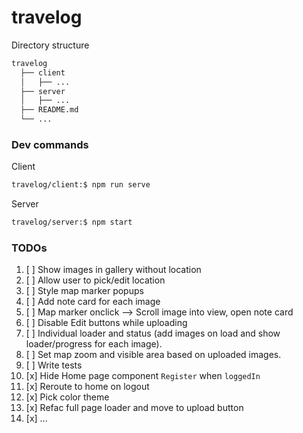 # travelog

Directory structure

```bash
travelog
  ├── client
  │   ├── ...
  ├── server
  │   ├── ...
  ├── README.md
  └── ...
```

### Dev commands

Client

```bash
travelog/client:$ npm run serve
```

Server

```bash
travelog/server:$ npm start
```

### TODOs

1. [ ] Show images in gallery without location
2. [ ] Allow user to pick/edit location
3. [ ] Style map marker popups
4. [ ] Add note card for each image
5. [ ] Map marker onclick --> Scroll image into view, open note card
6. [ ] Disable Edit buttons while uploading
7. [ ] Individual loader and status (add images on load and show loader/progress for each image).
8. [ ] Set map zoom and visible area based on uploaded images.
9. [ ] Write tests
10. [x] Hide Home page component `Register` when `loggedIn`
11. [x] Reroute to home on logout
12. [x] Pick color theme
13. [x] Refac full page loader and move to upload button
14. [x] ...
